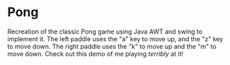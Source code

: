 # Pong
Recreation of the classic Pong game using Java AWT and swing to implement it. The left paddle uses the "a" key to move up, and the "z" key to move down. The right paddle uses the "k" to move up and the "m" to move down. Check out this demo of me playing *terribly* at it!
